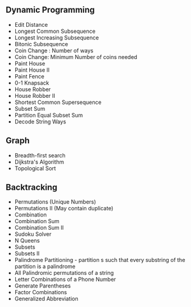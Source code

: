 ## Dynamic Programming

- Edit Distance
- Longest Common Subsequence
- Longest Increasing Subsequence
- Bitonic Subsequence
- Coin Change : Number of ways
- Coin Change: Minimum Number of coins needed
- Paint House
- Paint House II
- Paint Fence
- 0-1 Knapsack
- House Robber
- House Robber II
- Shortest Common Supersequence
- Subset Sum
- Partition Equal Subset Sum  
- Decode String Ways

## Graph

- Breadth-first search
- Dijkstra's Algorithm
- Topological Sort

## Backtracking

- Permutations (Unique Numbers)
- Permutations II (May contain duplicate)
- Combination
- Combination Sum
- Combination Sum II
- Sudoku Solver
- N Queens
- Subsets
- Subsets II
- Palindrome Partitioning - partition s such that every substring of the partition is a palindrome
- All Palindromic permutations of a string
- Letter Combinations of a Phone Number
- Generate Parentheses
- Factor Combinations
- Generalized Abbreviation